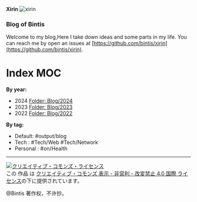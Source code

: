 
**Xirin**
![xirin](https://github.com/bintis/xirin/assets/57840704/7088ff7d-3383-4ee8-add5-3d7e9bb85afe)

### Blog of Bintis

Welcome to my blog,Here I take down ideas and some parts in my life. You can reach me by open an issues at [https://github.com/bintis/xirin](https://github.com/bintis/xirin).


# Index MOC

**By year:**
- 2024  [Folder: Blog/2024](https://blog.xirin.cc/Blog/2024/)
- 2023  [Folder: Blog/2023](https://blog.xirin.cc/Blog/2023/)
- 2022  [Folder: Blog/2022](https://blog.xirin.cc/Blog/2022/)

**By tag:**
- Default:
		#output/blog 
- Tech :
		#Tech/Web   #Tech/Network 
- Personal :
		#on/Health




***

<a rel="license" href="http://creativecommons.org/licenses/by-nc-nd/4.0/"><img alt="クリエイティブ・コモンズ・ライセンス" style="border-width:0" src="https://i.creativecommons.org/l/by-nc-nd/4.0/88x31.png" /></a><br />この 作品 は <a rel="license" href="http://creativecommons.org/licenses/by-nc-nd/4.0/">クリエイティブ・コモンズ 表示 - 非営利 - 改変禁止 4.0 国際 ライセンス</a>の下に提供されています。

@Bintis 著作权，不许抄。
